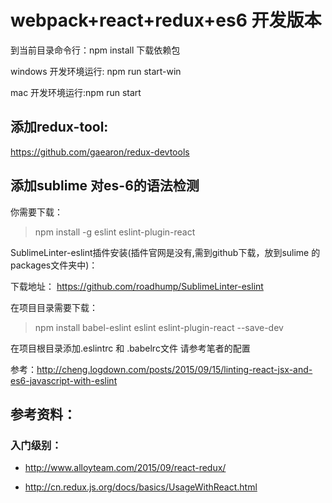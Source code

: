 # webpack+react+redux+es6 开发版本

到当前目录命令行：npm install   下载依赖包

windows 开发环境运行: npm run start-win  

mac 开发环境运行:npm run start


## 添加redux-tool:

https://github.com/gaearon/redux-devtools

## 添加sublime 对es-6的语法检测

你需要下载：
> npm install -g eslint eslint-plugin-react

SublimeLinter-eslint插件安装(插件官网是没有,需到github下载，放到sulime 的packages文件夹中)：

下载地址：
https://github.com/roadhump/SublimeLinter-eslint

在项目目录需要下载：
> npm install  babel-eslint eslint eslint-plugin-react --save-dev

在项目根目录添加.eslintrc 和 .babelrc文件
请参考笔者的配置

参考：http://cheng.logdown.com/posts/2015/09/15/linting-react-jsx-and-es6-javascript-with-eslint


## 参考资料：

### 入门级别：

* http://www.alloyteam.com/2015/09/react-redux/

* http://cn.redux.js.org/docs/basics/UsageWithReact.html
